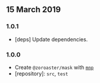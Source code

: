 ## 15 March 2019

### 1.0.1

- [deps] Update dependencies.

### 1.0.0

- Create `@zoroaster/mask` with [`mnp`](https://mnpjs.org)
- [repository]: `src`, `test`
